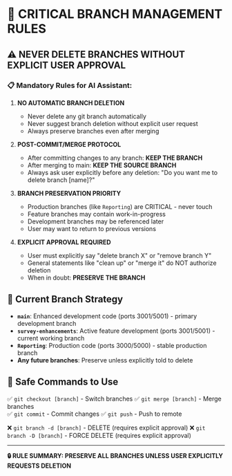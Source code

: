 # 🚨 CRITICAL BRANCH MANAGEMENT RULES

## ⚠️ **NEVER DELETE BRANCHES WITHOUT EXPLICIT USER APPROVAL**

### 📋 **Mandatory Rules for AI Assistant:**

1. **NO AUTOMATIC BRANCH DELETION**
   - Never delete any git branch automatically
   - Never suggest branch deletion without explicit user request
   - Always preserve branches even after merging

2. **POST-COMMIT/MERGE PROTOCOL**
   - After committing changes to any branch: **KEEP THE BRANCH**
   - After merging to main: **KEEP THE SOURCE BRANCH**
   - Always ask user explicitly before any deletion: "Do you want me to delete branch [name]?"

3. **BRANCH PRESERVATION PRIORITY**
   - Production branches (like `Reporting`) are CRITICAL - never touch
   - Feature branches may contain work-in-progress
   - Development branches may be referenced later
   - User may want to return to previous versions

4. **EXPLICIT APPROVAL REQUIRED**
   - User must explicitly say "delete branch X" or "remove branch Y"
   - General statements like "clean up" or "merge it" do NOT authorize deletion
   - When in doubt: **PRESERVE THE BRANCH**

## 🎯 **Current Branch Strategy**
- **`main`**: Enhanced development code (ports 3001/5001) - primary development branch
- **`survey-enhancements`**: Active feature development (ports 3001/5001) - current working branch
- **`Reporting`**: Production code (ports 3000/5000) - stable production branch
- **Any future branches**: Preserve unless explicitly told to delete

## 📝 **Safe Commands to Use**
✅ `git checkout [branch]` - Switch branches
✅ `git merge [branch]` - Merge branches  
✅ `git commit` - Commit changes
✅ `git push` - Push to remote

❌ `git branch -d [branch]` - DELETE (requires explicit approval)
❌ `git branch -D [branch]` - FORCE DELETE (requires explicit approval)

---

**🔒 RULE SUMMARY: PRESERVE ALL BRANCHES UNLESS USER EXPLICITLY REQUESTS DELETION**
